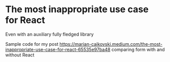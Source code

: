 # The most inappropriate use case for React
Even with an auxiliary fully fledged library

Sample code for my post https://marian-caikovski.medium.com/the-most-inappropriate-use-case-for-react-65535e97ba48 comparing form with and without React